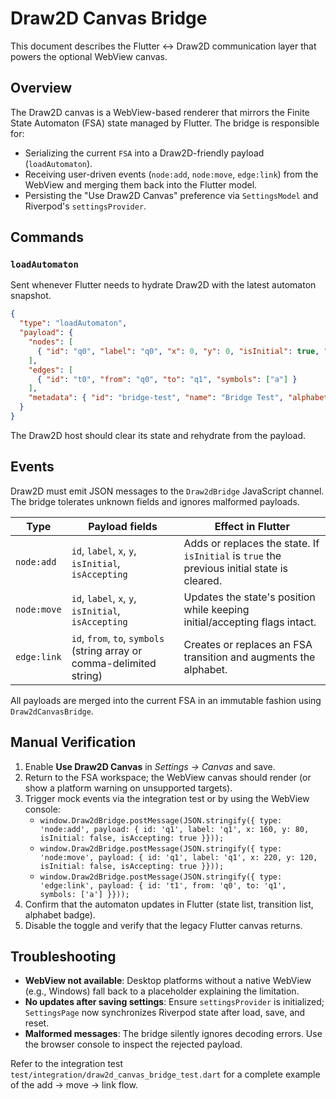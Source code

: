 # Draw2D Canvas Bridge

This document describes the Flutter ↔︎ Draw2D communication layer that powers the optional WebView canvas.

## Overview

The Draw2D canvas is a WebView-based renderer that mirrors the Finite State Automaton (FSA) state managed by Flutter. The bridge is responsible for:

- Serializing the current `FSA` into a Draw2D-friendly payload (`loadAutomaton`).
- Receiving user-driven events (`node:add`, `node:move`, `edge:link`) from the WebView and merging them back into the Flutter model.
- Persisting the "Use Draw2D Canvas" preference via `SettingsModel` and Riverpod's `settingsProvider`.

## Commands

### `loadAutomaton`

Sent whenever Flutter needs to hydrate Draw2D with the latest automaton snapshot.

```json
{
  "type": "loadAutomaton",
  "payload": {
    "nodes": [
      { "id": "q0", "label": "q0", "x": 0, "y": 0, "isInitial": true, "isAccepting": false }
    ],
    "edges": [
      { "id": "t0", "from": "q0", "to": "q1", "symbols": ["a"] }
    ],
    "metadata": { "id": "bridge-test", "name": "Bridge Test", "alphabet": ["a"] }
  }
}
```

The Draw2D host should clear its state and rehydrate from the payload.

## Events

Draw2D must emit JSON messages to the `Draw2dBridge` JavaScript channel. The bridge tolerates unknown fields and ignores malformed payloads.

| Type        | Payload fields                                                                 | Effect in Flutter                                                |
| ----------- | ------------------------------------------------------------------------------- | ---------------------------------------------------------------- |
| `node:add`  | `id`, `label`, `x`, `y`, `isInitial`, `isAccepting`                              | Adds or replaces the state. If `isInitial` is `true` the previous initial state is cleared. |
| `node:move` | `id`, `label`, `x`, `y`, `isInitial`, `isAccepting`                              | Updates the state's position while keeping initial/accepting flags intact. |
| `edge:link` | `id`, `from`, `to`, `symbols` (string array or comma-delimited string)           | Creates or replaces an FSA transition and augments the alphabet. |

All payloads are merged into the current FSA in an immutable fashion using `Draw2dCanvasBridge`.

## Manual Verification

1. Enable **Use Draw2D Canvas** in *Settings → Canvas* and save.
2. Return to the FSA workspace; the WebView canvas should render (or show a platform warning on unsupported targets).
3. Trigger mock events via the integration test or by using the WebView console:
   - `window.Draw2dBridge.postMessage(JSON.stringify({ type: 'node:add', payload: { id: 'q1', label: 'q1', x: 160, y: 80, isInitial: false, isAccepting: true }}));`
   - `window.Draw2dBridge.postMessage(JSON.stringify({ type: 'node:move', payload: { id: 'q1', label: 'q1', x: 220, y: 120, isInitial: false, isAccepting: true }}));`
   - `window.Draw2dBridge.postMessage(JSON.stringify({ type: 'edge:link', payload: { id: 't1', from: 'q0', to: 'q1', symbols: ['a'] }}));`
4. Confirm that the automaton updates in Flutter (state list, transition list, alphabet badge).
5. Disable the toggle and verify that the legacy Flutter canvas returns.

## Troubleshooting

- **WebView not available**: Desktop platforms without a native WebView (e.g., Windows) fall back to a placeholder explaining the limitation.
- **No updates after saving settings**: Ensure `settingsProvider` is initialized; `SettingsPage` now synchronizes Riverpod state after load, save, and reset.
- **Malformed messages**: The bridge silently ignores decoding errors. Use the browser console to inspect the rejected payload.

Refer to the integration test `test/integration/draw2d_canvas_bridge_test.dart` for a complete example of the add → move → link flow.
